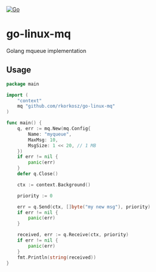 [![Go](https://github.com/rkorkosz/go-linux-mq/actions/workflows/go.yml/badge.svg)](https://github.com/rkorkosz/go-linux-mq/actions/workflows/go.yml)

# go-linux-mq
Golang mqueue implementation

## Usage

```go
package main

import (
    "context"
    mq "github.com/rkorkosz/go-linux-mq"
)

func main() {
    q, err := mq.New(mq.Config{
        Name: "myqueue",
        MaxMsg: 10,
        MsgSize: 1 << 20, // 1 MB
    })
    if err != nil {
        panic(err)
    }
    defer q.Close()

    ctx := context.Background()

    priority := 0

    err = q.Send(ctx, []byte("my new msg"), priority)
    if err != nil {
        panic(err)
    }

    received, err := q.Receive(ctx, priority)
    if err != nil {
        panic(err)
    }
    fmt.Println(string(received))
}

```

